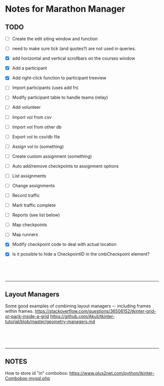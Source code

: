 # Notes for Marathon Manager

## TODO
- [ ] Create the edit siting window and function
- [ ] need to make sure tick (and quotes?) are not used in queries.

- [x] add horizontal and vertical scrollbars on the courses window
- [x] Add a participant
- [x] Add right-click function to participant treeview
- [ ] Import participants (uses add fn)
- [ ] Modify participant table to handle teams (relay)

- [ ] Add volunteer
- [ ] Import vol from csv 
- [ ] Import vol from other db
- [ ] Export vol to csv/db file
- [ ] Assign vol to (something)
- [ ] Create custom assignment (something)

- [ ] Auto add/remove checkpoints to assignment options
- [ ] List assignments
- [ ] Change assignments

- [ ] Record traffic
- [ ] Mark traffic complete

- [ ] Reports (see list below)
- [ ] Map checkpoints
- [ ] Map runners

- [x] Modify checkpoint code to deal with actual location
- [x] Is it possible to hide a CheckpointID in the cmbCheckpoint element?



<br />
<br />
<br />

***
## Layout Managers
Some good examples of combining layout managers -- including frames within frames.
https://stackoverflow.com/questions/36506152/tkinter-grid-or-pack-inside-a-grid
https://github.com/Akuli/tkinter-tutorial/blob/master/geometry-managers.md  



<br />
<br />
<br />

***
## NOTES

How to store id "in" combobox: https://www.plus2net.com/python/tkinter-Combobox-mysql.php
 

